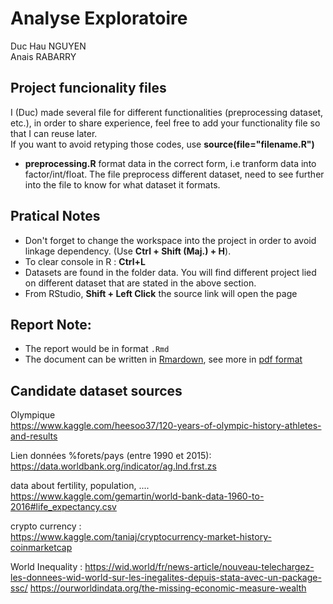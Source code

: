 Analyse Exploratoire
=================================
Duc Hau NGUYEN  
Anais RABARRY

Project funcionality files
---------------------------------
I (Duc) made several file for different functionalities (preprocessing dataset, etc.), in order to share experience, feel free to add your functionality file so that I can reuse later.  
If you want to avoid retyping those codes, use __source(file="filename.R")__
* __preprocessing.R__ format data in the correct form, i.e tranform data into factor/int/float. The file preprocess different dataset, need to see further into the file to know for what dataset it formats.

Pratical Notes
---------------------------------
* Don't forget to change the workspace into the project in order to avoid linkage dependency. (Use __Ctrl + Shift (Maj.) + H__).
* To clear console in R : __Ctrl+L__
* Datasets are found in the folder data. You will find different project lied on different dataset that are stated in the above section.
* From RStudio, __Shift + Left Click__ the source link will open the page

Report Note:
---------------------------------
* The report would be in format `.Rmd`
* The document can be written in [Rmardown](https://rmarkdown.rstudio.com/lesson-9.html), see more in [pdf format](https://bookdown.org/yihui/rmarkdown/pdf-document.html#table-of-contents-1)

Candidate dataset sources  
---------------------------------
Olympique  
https://www.kaggle.com/heesoo37/120-years-of-olympic-history-athletes-and-results
  
Lien données %forets/pays (entre 1990 et 2015):  
https://data.worldbank.org/indicator/ag.lnd.frst.zs 
  
data about fertility, population, ....   
https://www.kaggle.com/gemartin/world-bank-data-1960-to-2016#life_expectancy.csv

crypto currency :  
https://www.kaggle.com/taniaj/cryptocurrency-market-history-coinmarketcap

World Inequality :
https://wid.world/fr/news-article/nouveau-telechargez-les-donnees-wid-world-sur-les-inegalites-depuis-stata-avec-un-package-ssc/ 
https://ourworldindata.org/the-missing-economic-measure-wealth 
